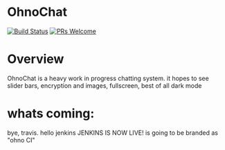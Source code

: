 # OhnoChat
[![Build Status](https://jenkins.cornywhale.com/buildStatus/icon?job=Ohno+CI%2Fohnochat%2Fmaster)](https://jenkins.cornywhale.com/job/Ohno%20CI/job/ohnochat/job/master/)
[![PRs Welcome](https://img.shields.io/badge/PRs-welcome-brightgreen.svg?style=flat-square)](https://github.com/gitcloneguy/ohnochat/blob/master/CONTRIBUTING.md)
# Overview
OhnoChat is a heavy work in progress chatting system. it hopes to see slider bars, encryption and images, fullscreen, best of all dark mode 
# whats coming:

bye, travis. hello jenkins
JENKINS IS NOW LIVE!
is going to be branded as "ohno CI"
